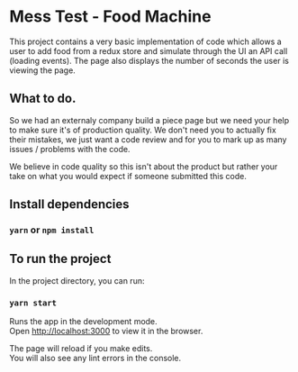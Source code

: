# Mess Test - Food Machine

This project contains a very basic implementation of code which allows a user to add food from a redux store and simulate through the UI an API call (loading events).  The page also displays the number of seconds the user is viewing the page.

## What to do.

So we had an externaly company build a piece page but we need your help to make sure it's of production quality.  We don't need you to actually fix their mistakes, we just want a code review and for you to mark up as many issues / problems with the code.

We believe in code quality so this isn't about the product but rather your take on what you would expect if someone submitted this code.

## Install dependencies

### `yarn` or `npm install`

## To run the project

In the project directory, you can run:
### `yarn start`

Runs the app in the development mode.\
Open [http://localhost:3000](http://localhost:3000) to view it in the browser.

The page will reload if you make edits.\
You will also see any lint errors in the console.

